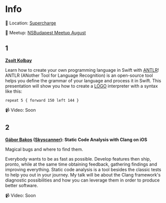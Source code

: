 Info
===========

:round_pushpin: Location: [Supercharge](https://goo.gl/maps/KrV9P9mK7EF2)

:rocket: Meetup: [NSBudapest Meetup August](https://www.meetup.com/NSBudapest/events/242711304/)

1
---
**[Zsolt Kolbay](https://github.com/zskolbay)**

Learn how to create your own programming language in Swift with [ANTLR](https://github.com/antlr/antlr4/blob/master/doc/swift-target.md)!
ANTLR (ANother Tool for Language Recognition) is an open-source tool helps you define the grammar of your language and process it in Swift.
This presentation will show you how to create a [LOGO](https://en.wikipedia.org/wiki/Logo_(programming_language)) interpreter with a syntax like this:

`repeat 5 { forward 150 left 144 }`

:video_camera: Video: Soon

2
---

**[Gábor Bakos](https://github.com/hamutarto) ([Skyscanner](https://www.skyscanner.net)): Static Code Analysis with Clang on iOS**

Magical bugs and where to find them.

Everybody wants to be as fast as possible. Develop features then ship, pronto, while at the same time obtaining feedback, gathering findings and improving everything. Static code analysis is a tool besides the classic tests to help you out in your journey. My talk will be about the Clang framework's diagnostic possibilities and how you can leverage them in order to produce better software.

:video_camera: Video: Soon
